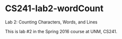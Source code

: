 # CS241-lab2-wordCount
Lab 2: Counting Characters, Words, and Lines

This is lab #2 in the Spring 2016 course at UNM, CS241.
